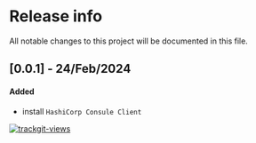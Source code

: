 # Release info

All notable changes to this project will be documented in this file.

## [0.0.1] - 24/Feb/2024
#### Added
* install `HashiCorp Consule Client`

<a href="https://trackgit.com">
  <img src="https://us-central1-trackgit-analytics.cloudfunctions.net/token/ping/lcfhkdub7k2lpj33n2cl" alt="trackgit-views" />
</a>

